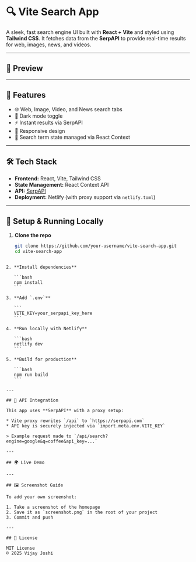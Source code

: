 # 🔍 Vite Search App

A sleek, fast search engine UI built with **React + Vite** and styled using **Tailwind CSS**. It fetches data from the **SerpAPI** to provide real-time results for web, images, news, and videos.

---

## 📸 Preview


---

## 🚀 Features

- 🌐 Web, Image, Video, and News search tabs  
- 🔄 Dark mode toggle  
- ⚡ Instant results via SerpAPI  
- 📱 Responsive design  
- 🧠 Search term state managed via React Context

---

## 🛠️ Tech Stack

- **Frontend:** React, Vite, Tailwind CSS  
- **State Management:** React Context API  
- **API:** [SerpAPI](https://serpapi.com)  
- **Deployment:** Netlify (with proxy support via `netlify.toml`)

---

## 🔧 Setup & Running Locally

1. **Clone the repo**
   ```bash
   git clone https://github.com/your-username/vite-search-app.git
   cd vite-search-app
````

2. **Install dependencies**

   ```bash
   npm install
   ```

3. **Add `.env`**

   ```
   VITE_KEY=your_serpapi_key_here
   ```

4. **Run locally with Netlify**

   ```bash
   netlify dev
   ```

5. **Build for production**

   ```bash
   npm run build
   ```

---

## 🧪 API Integration

This app uses **SerpAPI** with a proxy setup:

* Vite proxy rewrites `/api` to `https://serpapi.com`
* API key is securely injected via `import.meta.env.VITE_KEY`

> Example request made to `/api/search?engine=google&q=coffee&api_key=...`

---

## 🌍 Live Demo

---

## 🖼️ Screenshot Guide

To add your own screenshot:

1. Take a screenshot of the homepage
2. Save it as `screenshot.png` in the root of your project
3. Commit and push

---

## 📄 License

MIT License
© 2025 Vijay Joshi
